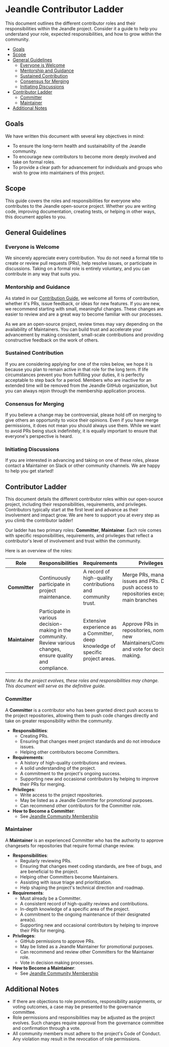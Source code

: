# Jeandle Contributor Ladder

This document outlines the different contributor roles and their responsibilities within the Jeandle project. Consider it a guide to help you understand your role, expected responsibilities, and how to grow within the community.

- [Goals](#goals)
- [Scope](#scope)
- [General Guidelines](#general-guidelines)
  - [Everyone is Welcome](#everyone-is-welcome)
  - [Mentorship and Guidance](#mentorship-and-guidance)
  - [Sustained Contribution](#sustained-contribution)
  - [Consensus for Merging](#consensus-for-merging)
  - [Initiating Discussions](#initiating-discussions)
- [Contributor Ladder](#contributor-ladder)
  - [Committer](#committer)
  - [Maintainer](#maintainer)
- [Additional Notes](#additional-notes)

## Goals

We have written this document with several key objectives in mind:

- To ensure the long-term health and sustainability of the Jeandle community.
- To encourage new contributors to become more deeply involved and take on formal roles.
- To provide a clear path for advancement for individuals and groups who wish to grow into maintainers of this project.

## Scope

This guide covers the roles and responsibilities for everyone who contributes to the Jeandle open-source project. Whether you are writing code, improving documentation, creating tests, or helping in other ways, this document applies to you.

## General Guidelines

### Everyone is Welcome

We sincerely appreciate every contribution. You do not need a formal title to create or review pull requests (PRs), help resolve issues, or participate in discussions. Taking on a formal role is entirely voluntary, and you can contribute in any way that suits you.

### Mentorship and Guidance

As stated in our [Contribution Guide](https://github.com/jeandle/jeandle-jdk/blob/main/jeandle-docs/contribution-guide.md), we welcome all forms of contribution, whether it's PRs, issue feedback, or ideas for new features. If you are new, we recommend starting with small, meaningful changes. These changes are easier to review and are a great way to become familiar with our processes.

As we are an open-source project, review times may vary depending on the availability of Maintainers. You can build trust and accelerate your advancement by making consistent, small-scale contributions and providing constructive feedback on the work of others.

### Sustained Contribution

If you are considering applying for one of the roles below, we hope it is because you plan to remain active in that role for the long term. If life circumstances prevent you from fulfilling your duties, it is perfectly acceptable to step back for a period. Members who are inactive for an extended time will be removed from the Jeandle GitHub organization, but you can always rejoin through the membership application process.

### Consensus for Merging

If you believe a change may be controversial, please hold off on merging to give others an opportunity to voice their opinions. Even if you have merge permissions, it does not mean you should always use them. While we want to avoid PRs being stuck indefinitely, it is equally important to ensure that everyone's perspective is heard.

### Initiating Discussions

If you are interested in advancing and taking on one of these roles, please contact a Maintainer on Slack or other community channels. We are happy to help you get started!

## Contributor Ladder

This document details the different contributor roles within our open-source project, including their responsibilities, requirements, and privileges. Contributors typically start at the first level and advance as their involvement and impact grow. We are here to support you at every step as you climb the contributor ladder!

Our ladder has two primary roles: **Committer**, **Maintainer**. Each role comes with specific responsibilities, requirements, and privileges that reflect a contributor's level of involvement and trust within the community.

Here is an overview of the roles:

| Role             | Responsibilities                                                            | Requirements                                                                   | Privileges                                                                            |
| ---------------- | --------------------------------------------------------------------------- | ------------------------------------------------------------------------------ | ------------------------------------------------------------------------------------- |
| **Committer**    | Continuously participate in project maintenance.                            | A record of high-quality contributions and community trust.                    | Merge PRs, manage issues and PRs. Direct push access to repositories except the main branches     |
| **Maintainer**   | Participate in various decision-making in the community. Review various changes, ensure quality and compliance. | Extensive experience as a Committer, deep knowledge of specific project areas. | Approve PRs in repositories, nominate new Maintainers/Committers and vote for decision making.            |

*Note: As the project evolves, these roles and responsibilities may change. This document will serve as the definitive guide.*

### Committer

A **Committer** is a contributor who has been granted direct push access to the project repositories, allowing them to push code changes directly and take on greater responsibility within the community.

- **Responsibilities**:
  - Creating PRs.
  - Ensuring that changes meet project standards and do not introduce issues.
  - Helping other contributors become Committers.
- **Requirements**:
  - A history of high-quality contributions and reviews.
  - A solid understanding of the project.
  - A commitment to the project's ongoing success.
  - Supporting new and occasional contributors by helping to improve their PRs for merging.
- **Privileges**:
  - Write access to the project repositories.
  - May be listed as a Jeandle Committer for promotional purposes.
  - Can recommend other contributors for the Committer role.
- **How to Become a Committer**:
  - See [Jeandle Community Membership](https://github.com/jeandle/community/blob/main/COMMUNITY_MEMBERSHIP.md)

### Maintainer

A **Maintainer** is an experienced Committer who has the authority to approve changesets for repositories that require formal change review.

- **Responsibilities**:
  - Regularly reviewing PRs.
  - Ensuring that changes meet coding standards, are free of bugs, and are beneficial to the project.
  - Helping other Committers become Maintainers.
  - Assisting with issue triage and prioritization.
  - Help shaping the project's technical direction and roadmap.
- **Requirements**:
  - Must already be a Committer.
  - A consistent record of high-quality reviews and contributions.
  - In-depth knowledge of a specific area of the project.
  - A commitment to the ongoing maintenance of their designated area(s).
  - Supporting new and occasional contributors by helping to improve their PRs for merging.
- **Privileges**:
  - GitHub permissions to approve PRs.
  - May be listed as a Jeandle Maintainer for promotional purposes.
  - Can recommend and review other Committers for the Maintainer role.
  - Vote in decision making processes.
- **How to Become a Maintainer**:
  - See [Jeandle Community Membership](https://github.com/jeandle/community/blob/main/COMMUNITY_MEMBERSHIP.md)

## Additional Notes

- If there are objections to role promotions, responsibility assignments, or voting outcomes, a case may be presented to the governance committee.
- Role permissions and responsibilities may be adjusted as the project evolves. Such changes require approval from the governance committee and confirmation through a vote.
- All community members must adhere to the project's Code of Conduct. Any violation may result in the revocation of role permissions.